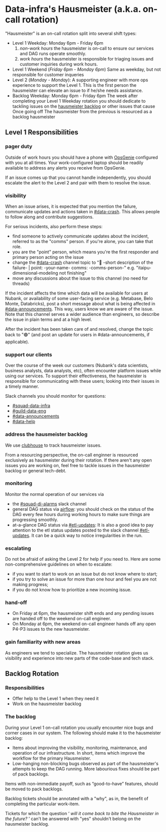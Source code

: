 # Data-infra's Hausmeister (a.k.a. on-call rotation)

"Hausmeister" is an on-call rotation split into several shift types:

 * Level 1 Weekday: Monday 6pm - Friday 6pm
   1. _non-work hours_ the hausmeister is on-call to ensure our services and DAG runs operate smoothly.
   2. _work hours_ the hausmeister is responsible for triaging issues and customer inquiries during work hours.
 * Level 1 Weekend (_Friday 6pm - Monday 6pm_)
   Same as weekday, but not responsible for customer inqueries
 * Level 2 (_Monday - Monday_):
   A supporting engineer with more ops experience to support the Level 1. This is the first person the hausmeister can elevate an issue to if he/she needs assistance.
 * Backlog Weekday: Monday 6pm - Friday 6pm
   The week after completing your Level 1 Weekday rotation you should dedicate to tackling issues on the [hausmeister backlog](https://app.clubhouse.io/nubank/project/352/data-infra-hausmeister) or other issues that cause
   Once going off The hausmeister from the previous is resourced as a backlog hausmeister

## Level 1 Responsibilities

### pager duty
Outside of work hours you should have a phone with [OpsGenie](http://opsgenie.com/) configured with you at all times. Your work-configured laptop should be readily available to address any alerts you receive from OpsGenie.

If an issue comes up that you cannot handle independently, you should escalate the alert to the Level 2 and pair with them to resolve the issue.

### visibility

When an issue arises, it is expected that you mention the failure, communicate updates and actions taken in [#data-crash](https://nubank.slack.com/messages/CE98NE603/). This allows people to follow along and contribute suggestions.

For serious incidents, also perform these steps:
  - find someone to actively communicate updates about the incident, referred to as the "comms" person. if you're alone, you can take that role.
  - you are the "point" person, which means you're the first responder and primary person acting on the issue
  - change the [#data-crash](https://nubank.slack.com/messages/CE98NE603/) channel topic to ":red_circle: -short description of the failure- | point: -your-name- comms: -comms-person-" e.g. "itaipu-dimensional-modeling not finishing"
  - move any discussions about the issue to this channel (no need for threads)

If the incident affects the time which data will be available for users at Nubank, or availability of some user-facing service (e.g. Metabase, Belo Monte, Databricks), post a short message about what is being affected in [#data-announcements](https://nubank.slack.com/messages/C20GTK220/). This way, users know we are aware of the issue. Note that this channel serves a wider audience than engineers, so describe the issue in plain terms and at a high level.

After the incident has been taken care of and resolved, change the topic back to ":green_circle:" (and post an update for users in #data-announcements, if applicable).

### support our clients
Over the course of the week our customers (Nubank's data scientists, business analysts, data analysts, etc), often encounter platform issues while using our services.
To support their effectiveness, the hausmeister is responsible for communicating with these users; looking into their issues in a timely manner.

Slack channels you should monitor for questions:

* [#squad-data-infra](https://nubank.slack.com/messages/C0XRWDYQ2/)
* [#guild-data-eng](https://nubank.slack.com/messages/C1SNEPL5P/)
* [#data-announcements](https://nubank.slack.com/messages/C20GTK220/)
* [#data-help](https://nubank.slack.com/messages/C06F04CH1/)

### address the hausmeister backlog
We use [clubhouse](https://app.clubhouse.io/nubank/project/352/data-infra-hausmeister) to track hausmeister issues.

From a resourcing perspective, the on-call enginner is resourced exclusively as hausmeister during their rotation. If there aren't any open issues you are working on, feel free to tackle issues in the hausmeister backlog or general tech-debt.

### monitoring
Monitor the normal operation of our services via

* the [#squad-di-alarms](https://nubank.slack.com/messages/C51LWJ0SK/) slack channel
* general DAG status via [airflow](https://airflow.nubank.com.br/admin/airflow/graph?dag_id=prod-dagao): you should check on the status of the DAG every few hours during working hours to make sure things are progressing smoothly.
* at-a-glance DAG status via [#etl-updates](https://nubank.slack.com/messages/CCYJHJHR9/): It is also a good idea to pay attention to the etl status updates posted to the slack channel [#etl-updates](https://nubank.slack.com/messages/CCYJHJHR9/). It can be a quick way to notice irregularities in the run.

### escalating
Do not be afraid of asking the Level 2 for help if you need to. Here are some non-comprehensive guidelines on when to escalate:
* if you want to start to work on an issue but do not know where to start;
* if you try to solve an issue for more than one hour and feel you are not making progress;
* if you do not know how to prioritize a new incoming issue.

### hand-off

* On Friday at 6pm, the hausmeister shift ends and any pending issues are handed off to the weekend on-call engineer.
* On Monday at 6pm, the weekend on-call engineer hands off any open P4-P3 issues to the new hausmeister.

### gain familiarity with new areas
As engineers we tend to specialize. The hausmeister rotation gives us visibility and experience into new parts of the code-base and tech stack.

## Backlog Rotation

### Responsibilities
* Offer help to the Level 1 when they need it
* Work on the hausmeister backlog

### The backlog

During your Level 1 on-call rotation you usually encounter nice bugs and corner cases in our system. The following should make it to the hausmeister backlog:
 * Items about improving the visibility, monitoring, maintenance, and operation of our infrastructure. In short, items which improve the workflow for the primary Hausmeister.
 * Low-hanging non-blocking bugs observed as part of the hausmeister's attempts to keep the DAG running. More labourious fixes should be part of pack backlogs.

Items with non-immediate payoff, such as “good-to-have” features, should be moved to pack backlogs.

Backlog tickets should be annotated with a "why", as in, the benefit of completing the particular work-item.

Tickets for which the question ‘ *will it come back to bite the Hausmeister in the future?* ’ can't be answered with "yes" shouldn't belong on the hausmeister backlog.
